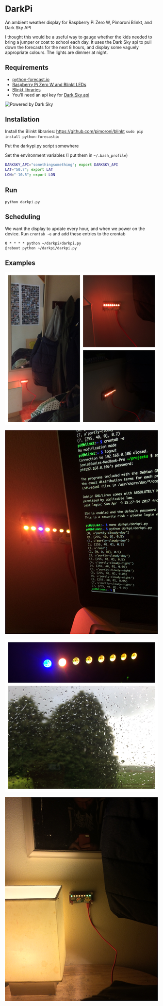 # DarkPi
An ambient weather display for Raspberry Pi Zero W, Pimoroni Blinkt, and Dark Sky API

I thought this would be a useful way to gauge whether the kids needed to bring a jumper or coat to school each day. It uses the Dark Sky api to pull down the forecasts for the next 8 hours, and display some vaguely appropriate colours. The lights are dimmer at night.

## Requirements

- [python-forecast.io](https://github.com/ZeevG/python-forecast.io)
- [Raspberry Pi Zero W and Blinkt LEDs](https://shop.pimoroni.com/products/pi-zero-w-starter-kit)
- [Blinkt libraries](https://github.com/pimoroni/blinkt)
- You'll need an api key for [Dark Sky api](https://darksky.net/dev/)

![Powered by Dark Sky](https://darksky.net/dev/img/attribution/poweredby-oneline.png)

## Installation

Install the Blinkt libraries: https://github.com/pimoroni/blinkt
`sudo pip install python-forecastio`

Put the darkypi.py script somewhere

Set the environment variables (I put them in `~/.bash_profile`)

```bash
DARKSKY_API="somethingsomething"; export DARKSKY_API
LAT="50.7"; export LAT
LON="-10.5"; export LON
```

## Run

`python darkpi.py`

## Scheduling

We want the display to update every hour, and when we power on the device. 
Run `crontab -e` and add these entries to the crontab

```
0 * * * * python ~/darkpi/darkpi.py
@reboot python ~/darkpi/darkpi.py
```

## Examples

![Partly cloudy](https://github.com/ideasasylum/DarkPi/blob/master/partlycloudy.JPG)

![Output](https://github.com/ideasasylum/DarkPi/blob/master/output.JPG)

![Rainy now](https://github.com/ideasasylum/DarkPi/blob/master/rainynow.JPG)

![Clear and partly cloudy](https://github.com/ideasasylum/DarkPi/blob/master/clear-and-partly-cloudy.JPG)
